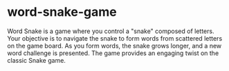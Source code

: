 # word-snake-game

Word Snake is a game where you control a "snake" composed of letters. Your objective is to navigate the snake to form words from scattered letters on the game board. As you form words, the snake grows longer, and a new word challenge is presented. The game provides an engaging twist on the classic Snake game.
